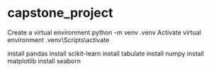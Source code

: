 # capstone_project
Create a virtual environment python -m venv .venv
Activate virtual environment .venv\Scripts\activate

install pandas
install scikit-learn
install tabulate
install numpy
install matplotlib
install seaborn
